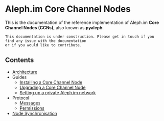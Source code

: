 # Aleph.im Core Channel Nodes

This is the documentation of the reference implementation of Aleph.im **Core Channel Nodes (CCNs)**, 
also known as **pyaleph**.


    This documentation is under construction. Please get in touch if you find any issue with the documentation 
    or if you would like to contribute.

## Contents

* [Architecture](architecture.md)
* Guides
  * [Installing a Core Channel Node](./guides/install.md)
  * [Upgrading a Core Channel Node](./guides/upgrade.md)
  * [Setting up a private Aleph.im network](./guides/private_net.md)
* Protocol
  * [Messages](./protocol/readme.md)
  * [Permissions](./protocol/permissions.md)
* [Node Synchronisation](./node-synchronisation.md)

